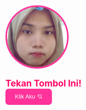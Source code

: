 <!DOCTYPE html>
<html lang="en">
<head>
  <meta charset="UTF-8" />
  <meta name="viewport" content="width=device-width, initial-scale=1.0"/>
  <title>I Love You 💖 + Hujan Eby</title>
  <link href="https://fonts.googleapis.com/css2?family=Comic+Neue:wght@400;700&display=swap" rel="stylesheet">
  <style>
    * {
      margin: 0;
      padding: 0;
      box-sizing: border-box;
    }

    body {
      background-color: #ffe6f0;
      font-family: 'Comic Neue', 'Comic Sans MS', cursive;
      overflow: hidden;
      text-align: center;
      position: relative;
      height: 100vh;
      display: flex;
      flex-direction: column;
      justify-content: center;
      align-items: center;
    }

    h1 {
      color: #ff0066;
      font-size: 2em;
      margin-top: 20px;
    }

    #photo {
      width: 200px;
      height: 200px;
      border-radius: 50%;
      overflow: hidden;
      border: 5px solid #ff3399;
      margin-bottom: 20px;
      animation: float 3s ease-in-out infinite;
    }

    #photo img {
      width: 100%;
      height: 100%;
      object-fit: cover;
    }

    button {
      padding: 15px 30px;
      font-size: 18px;
      background-color: #ff3399;
      color: white;
      border: none;
      border-radius: 10px;
      cursor: pointer;
      transition: 0.3s;
    }

    button:hover {
      background-color: #e60073;
    }

    #output {
      margin-top: 20px;
      font-size: 1.8em;
      color: #cc0066;
      animation: fadeIn 1s ease forwards;
    }

    @keyframes fadeIn {
      from { opacity: 0; transform: scale(0.8); }
      to { opacity: 1; transform: scale(1); }
    }

    @keyframes float {
      0%, 100% { transform: translateY(0); }
      50% { transform: translateY(-10px); }
    }

    .rain {
      position: absolute;
      color: #ff0066;
      font-size: 20px;
      font-family: 'Comic Neue', cursive;
      white-space: nowrap;
      animation: fall 4s linear infinite;
      pointer-events: none;
    }

    @keyframes fall {
      from { top: -20px; opacity: 1; }
      to { top: 100vh; opacity: 0; }
    }
  </style>
</head>
<body>

  <div id="photo">
    <img src="WhatsApp Image 2025-04-12 at 23.35.30.jpeg " alt="Eby & Jack">
  </div>

  <h1>Tekan Tombol Ini!</h1>
  <button onclick="showLove()">Klik Aku 💘</button>
  <div id="output"></div>

  <script>
    function showLove() {
      document.getElementById('output').innerHTML = "Jack: I LOVE YOU, Eby ❤️";

      for (let i = 0; i < 10; i++) {
        const heart = document.createElement("div");
        heart.innerHTML = "❤️";
        heart.style.position = "absolute";
        heart.style.left = Math.random() * 100 + "vw";
        heart.style.top = Math.random() * 100 + "vh";
        heart.style.fontSize = "24px";
        heart.style.opacity = "0.9";
        heart.style.animation = "float 4s ease-in-out";
        document.body.appendChild(heart);
        setTimeout(() => heart.remove(), 4000);
      }
    }

    function createRain() {
      const rain = document.createElement("div");
      rain.className = "rain";
      rain.innerText = "Eby";
      rain.style.left = Math.random() * 100 + "vw";
      rain.style.fontSize = (Math.random() * 10 + 15) + "px";
      document.body.appendChild(rain);
      setTimeout(() => rain.remove(), 4000);
    }

    setInterval(createRain, 150);
  </script>

</body>
</html>
